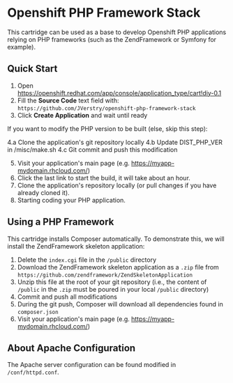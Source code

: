 # Openshift PHP Framework Stack

This cartridge can be used as a base to develop Openshift PHP applications relying on PHP frameworks (such as the ZendFramework or Symfony for example).

## Quick Start

1. Open https://openshift.redhat.com/app/console/application_type/cart!diy-0.1 
2. Fill the **Source Code** text field with: `https://github.com/JVerstry/openshift-php-framework-stack`
3. Click **Create Application** and wait until ready

If you want to modify the PHP version to be built (else, skip this step):

4.a Clone the application's git repository locally
4.b Update DIST_PHP_VER in /misc/make.sh
4.c Git commit and push this modification

5. Visit your application's main page (e.g. https://myapp-mydomain.rhcloud.com/)
6. Click the last link to start the build, it will take about an hour.
7. Clone the application's repository locally (or pull changes if you have already cloned it).
8. Starting coding your PHP application.

## Using a PHP Framework

This cartridge installs Composer automatically. To demonstrate this, we will install the ZendFramework skeleton application:

1. Delete the `index.cgi` file in the `/public` directory
2. Download the ZendFramework skeleton application as a `.zip` file from `https://github.com/zendframework/ZendSkeletonApplication`
3. Unzip this file at the root of your git repository (i.e., the content of `/public` in the `.zip` must be poured in your local `/public` directory)
4. Commit and push all modifications
5. During the git push, Composer will download all dependencies found in `composer.json`
6. Visit your application's main page (e.g. https://myapp-mydomain.rhcloud.com/)

## About Apache Configuration

The Apache server configuration can be found modified in `/conf/httpd.conf`.
